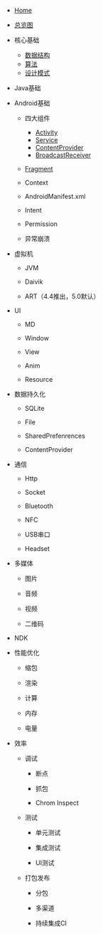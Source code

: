 - [Home](/)

- [总览图]()

- 核心基础

  - [数据结构]()
  - [算法](https://codepoem.github.io/VAlgorithm/)
  - [设计模式](https://codepoem.github.io/VDesignPatterns/)

- Java基础

- Android基础

  - 四大组件
  
    - [Activity](/androidbase/Activity.md)
    - [Service](/androidbase/Service.md)
    - [ContentProvider](/androidbase/ContentProvider.md)
    - [BroadcastReceiver](/androidbase/BroadcastReceiver.md)

  - [Fragment](/androidbase/Fragment.md)

  - Context

  - AndroidManifest.xml

  - Intent

  - Permission

  - 异常崩溃

- 虚拟机

  - JVM

  - Daivik

  - ART（4.4推出，5.0默认）

- UI

  - MD

  - Window

  - View

  - Anim

  - Resource

- 数据持久化
  
  - SQLite

  - File

  - SharedPrefenrences

  - ContentProvider

- 通信

  - Http

  - Socket

  - Bluetooth

  - NFC

  - USB串口

  - Headset

- 多媒体

  - 图片

  - 音频

  - 视频

  - 二维码

- NDK

- 性能优化

  - 缩包

  - 渲染

  - 计算

  - 内存

  - 电量

- 效率

  - 调试

    - 断点

    - 抓包

    - Chrom Inspect

  - 测试

    - 单元测试

    - 集成测试

    - UI测试

  - 打包发布

    - 分包

    - 多渠道

    - 持续集成CI
